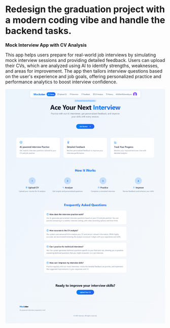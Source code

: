 # Redesign the graduation project with a modern coding vibe and handle the backend tasks.

**Mock Interview App with CV Analysis**

This app helps users prepare for real-world job interviews by simulating mock interview sessions and providing detailed feedback. Users can upload their CVs, which are analyzed using AI to identify strengths, weaknesses, and areas for improvement. The app then tailors interview questions based on the user's experience and job goals, offering personalized practice and performance analytics to boost interview confidence.


![App Screenshot](screencapture-localhost-8080-2025-03-24-04_30_53.png)
